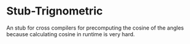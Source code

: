 # Stub-Trignometric
An stub for cross compilers for precomputing the cosine of the angles because calculating cosine in runtime is very hard.
